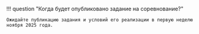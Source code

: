 !!! question "Когда будет опубликовано задание на соревнование?"

    Ожидайте публикацию задания и условий его реализации в первую неделю ноября 2025 года.
